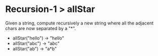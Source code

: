 # Recursion-1 > allStar

Given a string, compute recursively a new string where all the adjacent chars are now separated by a "*".

- allStar("hello") → "h*e*l*l*o"
- allStar("abc") → "a*b*c"
- allStar("ab") → "a*b"
